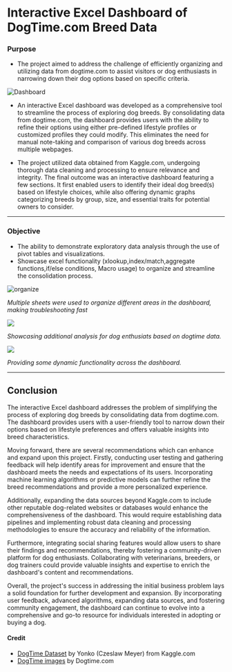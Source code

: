 # Interactive Excel Dashboard of DogTime.com Breed Data

### Purpose

- The project aimed to address the challenge of efficiently organizing and utilizing data from dogtime.com to assist visitors or dog enthusiasts in narrowing down their dog options based on specific criteria.

![Dashboard](https://i.postimg.cc/fLBRpLPp/dashboard1.png)

- An interactive Excel dashboard was developed as a comprehensive tool to streamline the process of exploring dog breeds. By consolidating data from dogtime.com, the dashboard provides users with the ability to refine their options using either pre-defined lifestyle profiles or customized profiles they could modify. This eliminates the need for manual note-taking and comparison of various dog breeds across multiple webpages.

- The project utilized data obtained from Kaggle.com, undergoing thorough data cleaning and processing to ensure relevance and integrity. The final outcome was an interactive dashboard featuring a few sections. It first enabled users to identify their ideal dog breed(s) based on lifestyle choices, while also offering dynamic graphs categorizing breeds by group, size, and essential traits for potential owners to consider.

---

### Objective
- The ability to demonstrate exploratory data analysis through the use of pivot tables and visualizations.
- Showcase excel functionality (xlookup,index/match,aggregate functions,if/else conditions, Macro usage) to organize and streamline the consolidation process.

![organize](https://i.postimg.cc/gkw2tGHt/oragnize4.png)

*Multiple sheets were used to organize different areas in the dashboard, making troubleshooting fast*

![](https://i.postimg.cc/6prwFq2c/analysis1.png)

*Showcasing additional analysis for dog enthusiats based on dogtime data.*

![](https://i.postimg.cc/gjxm7K8L/analysis2.png)

*Providing some dynamic functionality across the dashboard.*

---

## Conclusion

The interactive Excel dashboard addresses the problem of simplifying the process of exploring dog breeds by consolidating data from dogtime.com. The dashboard provides users with a user-friendly tool to narrow down their options based on lifestyle preferences and offers valuable insights into breed characteristics.

Moving forward, there are several recommendations which can enhance and expand upon this project. Firstly, conducting user testing and gathering feedback will help identify areas for improvement and ensure that the dashboard meets the needs and expectations of its users. Incorporating machine learning algorithms or predictive models can further refine the breed recommendations and provide a more personalized experience.

Additionally, expanding the data sources beyond Kaggle.com to include other reputable dog-related websites or databases would enhance the comprehensiveness of the dashboard. This would require establishing data pipelines and implementing robust data cleaning and processing methodologies to ensure the accuracy and reliability of the information.

Furthermore, integrating social sharing features would allow users to share their findings and recommendations, thereby fostering a community-driven platform for dog enthusiasts. Collaborating with veterinarians, breeders, or dog trainers could provide valuable insights and expertise to enrich the dashboard's content and recommendations.

Overall, the project's success in addressing the initial business problem lays a solid foundation for further development and expansion. By incorporating user feedback, advanced algorithms, expanding data sources, and fostering community engagement, the dashboard can continue to evolve into a comprehensive and go-to resource for individuals interested in adopting or buying a dog.


#### Credit
- [DogTime Dataset](https://www.kaggle.com/datasets/yonkotoshiro/dogs-breeds?select=dogs_cleaned.csv) by Yonko (Czeslaw Meyer) from Kaggle.com 
- [DogTime images](https://dogtime.com/) by Dogtime.com

